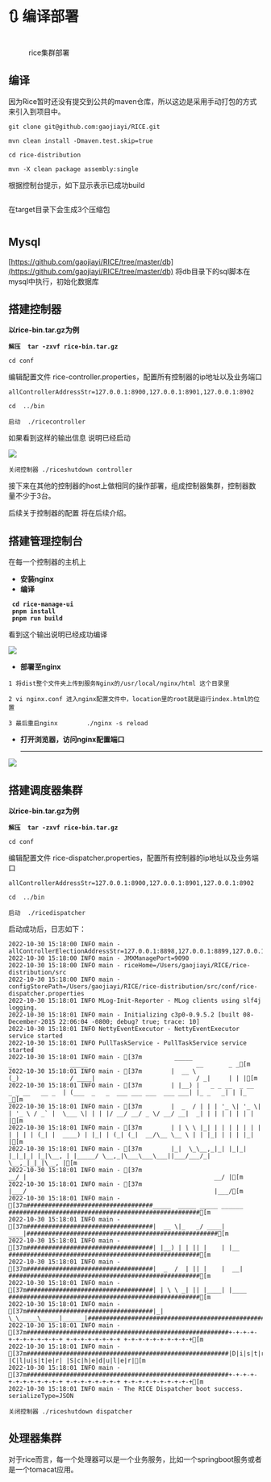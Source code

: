 # 🔃 编译部署

<figure><img src=".gitbook/assets/image (4) (2).png" alt=""><figcaption><p>rice集群部署</p></figcaption></figure>

## 编译

因为Rice暂时还没有提交到公共的maven仓库，所以这边是采用手动打包的方式来引入到项目中。

```
git clone git@github.com:gaojiayi/RICE.git

mvn clean install -Dmaven.test.skip=true

cd rice-distribution

mvn -X clean package assembly:single

```

根据控制台提示，如下显示表示已成功build

<figure><img src=".gitbook/assets/image (3) (1).png" alt=""><figcaption></figcaption></figure>

在target目录下会生成3个压缩包

<figure><img src=".gitbook/assets/image (6).png" alt=""><figcaption></figcaption></figure>

## Mysql

[https://github.com/gaojiayi/RICE/tree/master/db](https://github.com/gaojiayi/RICE/tree/master/db)   将db目录下的sql脚本在mysql中执行，初始化数据库

## 搭建控制器

**以rice-bin.tar.gz为例**

<pre><code><strong>解压  tar -zxvf rice-bin.tar.gz
</strong>
cd conf
</code></pre>

编辑配置文件 rice-controller.properties，配置所有控制器的ip地址以及业务端口

```
allControllerAddressStr=127.0.0.1:8900,127.0.0.1:8901,127.0.0.1:8902

```

```
cd  ../bin

启动  ./ricecontroller
```

如果看到这样的输出信息 说明已经启动

![](<.gitbook/assets/image (1).png>)

```
关闭控制器 ./riceshutdown controller
```

接下来在其他的控制器的host上做相同的操作部署，组成控制器集群，控制器数量不少于3台。

后续关于控制器的配置 将在后续介绍。

## 搭建管理控制台

在每一个控制器的主机上

* **安装nginx**
* **编译**

<pre data-line-numbers><code><strong> cd rice-manage-ui
</strong><strong> pnpm install
</strong><strong> pnpm run build</strong></code></pre>

看到这个输出说明已经成功编译

![](<.gitbook/assets/image (3).png>)

* **部署至nginx**

`1 将dist整个文件夹上传到服务Nginx的/usr/local/nginx/html 这个目录里`

`2 vi nginx.conf 进入nginx配置文件中，location里的root就是运行index.html的位置`

`3 最后重启nginx        ./nginx -s reload`

*   **打开浏览器，访问nginx配置端口**

    ****

****![](.gitbook/assets/image.png)****

## 搭建调度器集群

**以rice-bin.tar.gz为例**

<pre><code><strong>解压  tar -zxvf rice-bin.tar.gz
</strong>
cd conf
</code></pre>

编辑配置文件 rice-dispatcher.properties，配置所有控制器的ip地址以及业务端口

```
allControllerAddressStr=127.0.0.1:8900,127.0.0.1:8901,127.0.0.1:8902

```

```
cd  ../bin

启动  ./ricedispatcher
```

启动成功后，日志如下：

```
2022-10-30 15:18:00 INFO main - allControllerElectionAddressStr=127.0.0.1:8898,127.0.0.1:8899,127.0.0.1:8900
2022-10-30 15:18:00 INFO main - JMXManagePort=9090
2022-10-30 15:18:00 INFO main - riceHome=/Users/gaojiayi/RICE/rice-distribution/src
2022-10-30 15:18:00 INFO main - configStorePath=/Users/gaojiayi/RICE/rice-distribution/src/conf/rice-dispatcher.properties
2022-10-30 15:18:01 INFO MLog-Init-Reporter - MLog clients using slf4j logging.
2022-10-30 15:18:01 INFO main - Initializing c3p0-0.9.5.2 [built 08-December-2015 22:06:04 -0800; debug? true; trace: 10]
2022-10-30 15:18:01 INFO NettyEventExecutor - NettyEventExecutor service started
2022-10-30 15:18:01 INFO PullTaskService - PullTaskService service started
2022-10-30 15:18:01 INFO main - [37m         _____                   _                _____                              __       _ _[m
2022-10-30 15:18:01 INFO main - [37m        |  __ \                 (_)              / ____|                            / _|     | | |[m
2022-10-30 15:18:01 INFO main - [37m        | |__) |   _ _ __  _ __  _ _ __   __ _  | (___  _   _  ___ ___ ___  ___ ___| |_ _   _| | |_   _[m
2022-10-30 15:18:01 INFO main - [37m        |  _  / | | | '_ \| '_ \| | '_ \ / _` |  \___ \| | | |/ __/ __/ _ \/ __/ __|  _| | | | | | | | |[m
2022-10-30 15:18:01 INFO main - [37m        | | \ \ |_| | | | | | | | | | | | (_| |  ____) | |_| | (_| (_|  __/\__ \__ \ | | |_| | | | |_| |[m
2022-10-30 15:18:01 INFO main - [37m        |_|  \_\__,_|_| |_|_| |_|_|_| |_|\__, | |_____/ \__,_|\___\___\___||___/___/_|  \__,_|_|_|\__, |[m
2022-10-30 15:18:01 INFO main - [37m                                          __/ |                                                    __/ |[m
2022-10-30 15:18:01 INFO main - [37m                                         |___/                                                    |___/[m
2022-10-30 15:18:01 INFO main - [37m###################################_____  _____ _____ ______  #####################################################[m
2022-10-30 15:18:01 INFO main - [37m###################################|  __ \|_   _/ ____|  ____|#####################################################[m
2022-10-30 15:18:01 INFO main - [37m###################################| |__) | | || |    | |__   #####################################################[m
2022-10-30 15:18:01 INFO main - [37m###################################|  _  /  | || |    |  __|  #####################################################[m
2022-10-30 15:18:01 INFO main - [37m###################################| | \ \ _| || |____| |____ #####################################################[m
2022-10-30 15:18:01 INFO main - [37m###################################|_|  \_\_____\_____|______|#####################################################[m
2022-10-30 15:18:01 INFO main - [37m########################################################+-+-+-+-+-+-+-+-+-+-+-+ +-+-+-+-+-+-+-+ +-+-+-+-+-+-+-+-+-+[m
2022-10-30 15:18:01 INFO main - [37m########################################################|D|i|s|t|r|i|b|u|t|e|d| |C|l|u|s|t|e|r| |S|c|h|e|d|u|l|e|r|[m
2022-10-30 15:18:01 INFO main - [37m########################################################+-+-+-+-+-+-+-+-+-+-+-+ +-+-+-+-+-+-+-+ +-+-+-+-+-+-+-+-+-+[m
2022-10-30 15:18:01 INFO main - The RICE Dispatcher boot success. serializeType=JSON

```

```
关闭控制器 ./riceshutdown dispatcher
```

## 处理器集群

对于rice而言，每一个处理器可以是一个业务服务，比如一个springboot服务或者是一个tomacat应用。
